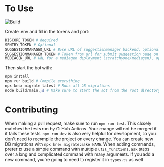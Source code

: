 # To Use

![Build](https://github.com/scratchyone/modbot/workflows/Build/badge.svg)

Create .env and fill in the tokens and port:

```powershell
DISCORD_TOKEN # Required
SENTRY_TOKEN # Optional
SUGGESTIONMANAGER_URL # Base URL of suggestionmanager backend, optional but required for suggestion command to work
SUGGESTIONMANAGER_TOKEN # Token from url for submit suggestion page on suggestionmanager, optional but required for suggestion command to work
MEDIAGEN_URL # URL for a mediagen deployment (scratchyone/mediagen), optional but required for poll and owo commands to work
```

Then start the bot with:

```powershell
npm install
npm run build # Compile everything
npx knex migrate:latest # Runs all DB migrations
node build/main.js # Make sure to start the bot from the root directory and not the build directory or the DB won't work
```

# Contributing

When making a pull request, make sure to run `npm run test`. This closely matches the tests run by GitHub Actions. Your change will not be merged if it fails these tests. `npm run dev` is also very helpful for development, so you don't need to recompile the project on every change. You can create new DB migrations with `npx knex migrate:make NAME`. When adding commands, prefer to use a simple command with multiple `util_functions.ask` steps over a long and complicated command with many arguments. If you add a new command, you're going to need to register it in `types.ts` as well
